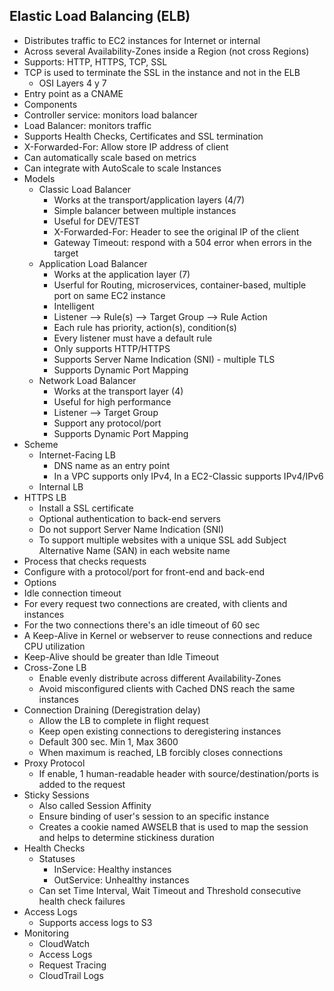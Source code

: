 ## Elastic Load Balancing (ELB)

* Distributes traffic to EC2 instances for Internet or internal
* Across several Availability-Zones inside a Region (not cross Regions)
* Supports: HTTP, HTTPS, TCP, SSL
* TCP is used to terminate the SSL in the instance and not in the ELB
  * OSI Layers 4 y 7
* Entry point as a CNAME
* Components
* Controller service: monitors load balancer
* Load Balancer: monitors traffic
* Supports Health Checks, Certificates and SSL termination
* X-Forwarded-For: Allow store IP address of client
* Can automatically scale based on metrics
* Can integrate with AutoScale to scale Instances
* Models
  * Classic Load Balancer
    * Works at the transport/application layers (4/7)
    * Simple balancer between multiple instances
    * Useful for DEV/TEST
    * X-Forwarded-For: Header to see the original IP of the client
    * Gateway Timeout: respond with a 504 error when errors in the target
  * Application Load Balancer
    * Works at the application layer (7)
    * Userful for Routing, microservices, container-based, multiple port on same EC2 instance
    * Intelligent
    * Listener --> Rule(s) --> Target Group --> Rule Action
    * Each rule has priority, action(s), condition(s)
    * Every listener must have a default rule
    * Only supports HTTP/HTTPS
    * Supports Server Name Indication (SNI) - multiple TLS
    * Supports Dynamic Port Mapping
  * Network Load Balancer
    * Works at the transport layer (4)
    * Useful for high performance
    * Listener --> Target Group
    * Support any protocol/port
    * Supports Dynamic Port Mapping
* Scheme
  * Internet-Facing LB
    * DNS name as an entry point
    * In a VPC supports only IPv4, In a EC2-Classic supports IPv4/IPv6
  * Internal LB
* HTTPS LB
  * Install a SSL certificate
  * Optional authentication to back-end servers
  * Do not support Server Name Indication (SNI)
  * To support multiple websites with a unique SSL add Subject Alternative Name (SAN) in each website name
* Process that checks requests
* Configure with a protocol/port for front-end and back-end
* Options
* Idle connection timeout
* For every request two connections are created, with clients and instances
* For the two connections there's an idle timeout of 60 sec
* A Keep-Alive in Kernel or webserver to reuse connections and reduce CPU utilization
* Keep-Alive should be greater than Idle Timeout
* Cross-Zone LB
  * Enable evenly distribute across different Availability-Zones
  * Avoid misconfigured clients with Cached DNS reach the same instances
* Connection Draining (Deregistration delay)
  * Allow the LB to complete in flight request
  * Keep open existing connections to deregistering instances
  * Default 300 sec. Min 1, Max 3600
  * When maximum is reached, LB forcibly closes connections
* Proxy Protocol
  * If enable, 1 human-readable header with source/destination/ports is added to the request
* Sticky Sessions
  * Also called Session Affinity
  * Ensure binding of user's session to an specific instance
  * Creates a cookie named AWSELB that is used to map the session and helps to determine stickiness duration
* Health Checks
  * Statuses
    * InService: Healthy instances
    * OutService: Unhealthy instances
  * Can set Time Interval, Wait Timeout and Threshold consecutive health check failures
* Access Logs
  * Supports access logs to S3
* Monitoring
  * CloudWatch
  * Access Logs
  * Request Tracing
  * CloudTrail Logs
